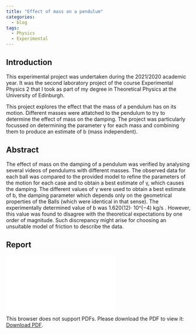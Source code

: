 ```yaml
---
title: "Effect of mass on a pendulum"
categories:
  - blog
tags:
  - Physics
  - Experimental
---
```

## Introduction
This experimental project was undertaken during the 2021/2020 academic year. It was the second laboratory project of the course Experimental Physics 2 that I took as part of my degree in Theoretical Physics at the University of Edinburgh.

This project explores the effect that the mass of a pendulum has on its motion. Different masses were attatched to the pendulum to try to determine the effect of mass on the damping. The project was particularly focussed on determining the parameter γ for each mass and combining them to produce an estimate of b (mass independent).

## Abstract 
The effect of mass on the damping of a pendulum was verified by analysing several videos of pendulums
with different masses. The observed data for each ball was compared to the provided model to refine the
parameters of the motion for each case and to obtain a best estimate of γ, which causes the damping.
The different values of γ were used to obtain a best estimate of b, the damping parameter which depends
only on the geometrical properties of the Balls (which were identical in that sense). The experimentally
determined value of b was 1.620(12)·
10^(−4) kg/s
. However, this value was found to disagree with the theoretical
expectations by one order of magnitude. Such discrepancy might arise for choosing an unsuitable model
of friction to describe the data.
## Report
<object data="/assets/Lab_Report_2.pdf" type="application/pdf" width="750px" height="750px">
    <embed src="/assets/Lab_Report_2.pdf" type="application/pdf">
        <p>This browser does not support PDFs. Please download the PDF to view it: <a href=/assets/Lab_Report_2.pdf">Download PDF</a>.</p>
    </embed>
</object>
